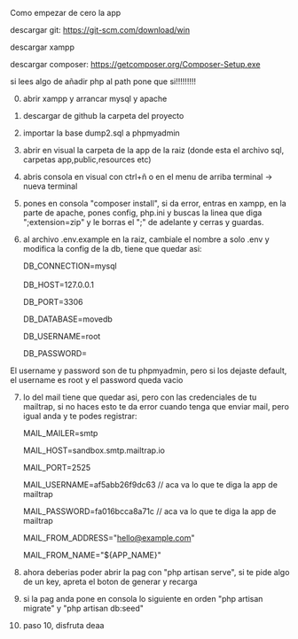 Como empezar de cero la app

descargar git: https://git-scm.com/download/win

descargar xampp

descargar composer: https://getcomposer.org/Composer-Setup.exe

si lees algo de añadir php al path pone que si!!!!!!!!!

0. abrir xampp y arrancar mysql y apache
1. descargar de github la carpeta del proyecto
2. importar la base dump2.sql a phpmyadmin
3. abrir en visual la carpeta de la app de la raiz (donde esta el archivo sql, carpetas app,public,resources etc)
4. abris consola en visual con ctrl+ñ o en el menu de arriba terminal -> nueva terminal
5. pones en consola "composer install", si da error, entras en xampp, en la parte de apache, pones config, php.ini y buscas la linea que diga ";extension=zip" y le borras el ";" de adelante y cerras y guardas.
6. al archivo .env.example en la raiz, cambiale el nombre a solo .env y modifica la config de la db, tiene que quedar asi:
    
    DB_CONNECTION=mysql<br>  
    DB_HOST=127.0.0.1
   
    DB_PORT=3306
   
    DB_DATABASE=movedb
   
    DB_USERNAME=root
   
    DB_PASSWORD=       
    
El username y password son de tu phpmyadmin, pero si los dejaste default, el username es root y el password queda vacio 

7. lo del mail tiene que quedar asi, pero con las credenciales de tu mailtrap, si no haces esto te da error cuando
tenga que enviar mail, pero igual anda y te podes registrar:
 
    MAIL_MAILER=smtp
   
    MAIL_HOST=sandbox.smtp.mailtrap.io
   
    MAIL_PORT=2525
   
    MAIL_USERNAME=af5abb26f9dc63   // aca va lo que te diga la app de mailtrap
   
    MAIL_PASSWORD=fa016bcca8a71c   // aca va lo que te diga la app de mailtrap
   
    MAIL_FROM_ADDRESS="hello@example.com"
   
    MAIL_FROM_NAME="${APP_NAME}"

9. ahora deberias poder abrir la pag con "php artisan serve", si te pide algo de un key, apreta el boton de generar y recarga

10. si la pag anda pone en consola lo siguiente en orden
    "php artisan migrate" y "php artisan db:seed"

11. paso 10, disfruta deaa
